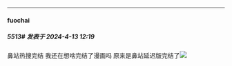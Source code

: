 ﻿
*****

####  fuochai  
##### 5513#       发表于 2024-4-13 12:19

鼻站热搜完结 我还在想啥完结了漫画吗 原来是鼻站延迟版完结了<img src="https://static.saraba1st.com/image/smiley/face2017/049.png" referrerpolicy="no-referrer">

